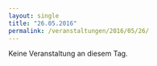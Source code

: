 ```yaml
---
layout: single
title: "26.05.2016"
permalink: /veranstaltungen/2016/05/26/
---
```


Keine Veranstaltung an diesem Tag.
